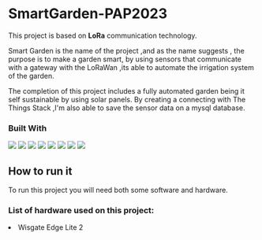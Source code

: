 # SmartGarden-PAP2023
 
<p>This project is based on <b>LoRa</b> communication technology.

Smart Garden is the name of the project ,and as the name suggests , the purpose is to make a garden smart, by using sensors that communicate with a gateway with the LoRaWan ,its able to automate the irrigation system of the garden. 

The completion of this project includes a fully automated garden being it self sustainable by using solar panels. By creating a connecting with The Things Stack ,I'm also able to save the sensor data on a mysql database.</p>

### Built With

<img src='https://img.shields.io/badge/Bootstrap-563D7C?style=for-the-badge&logo=bootstrap&logoColor=white'> <img src='https://img.shields.io/badge/Javascript-F0DB4F?style=for-the-badge&labelColor=black&logo=javascript&logoColor=F0DB4F'> <img src='https://img.shields.io/badge/Nodejs-3C873A?style=for-the-badge&labelColor=black&logo=node.js&logoColor=3C873A'> <img src='https://img.shields.io/badge/Express.js-000000?style=for-the-badge&logo=express&logoColor=white'> <img src='https://img.shields.io/badge/HTML5-E34F26?style=for-the-badge&logo=html5&logoColor=white'> <img src='https://img.shields.io/badge/CSS3-1572B6?style=for-the-badge&logo=css3&logoColor=white'> <img src='https://img.shields.io/badge/Visual_Studio-0078d7?style=for-the-badge&logo=visual%20studio&logoColor=white'> <img src='https://img.shields.io/badge/Git-F05032?style=for-the-badge&logo=git&logoColor=white'>


## How to run it

To run this project you will need both some software and hardware.

### List of hardware used on this project:

<li>Wisgate Edge Lite 2</li>


